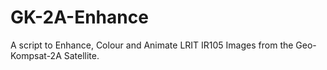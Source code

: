 # GK-2A-Enhance
A script to Enhance, Colour and Animate LRIT IR105 Images from the Geo-Kompsat-2A Satellite.
